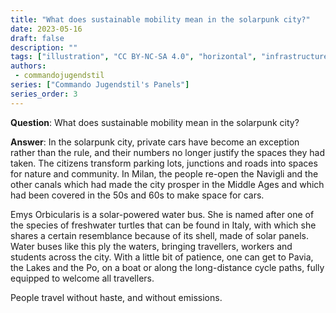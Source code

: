 ```yaml
---
title: "What does sustainable mobility mean in the solarpunk city?"
date: 2023-05-16
draft: false
description: ""
tags: ["illustration", "CC BY-NC-SA 4.0", "horizontal", "infrastructure", "transport"]
authors:
 - commandojugendstil
series: ["Commando Jugendstil's Panels"]
series_order: 3
---
```


**Question**: 
What does sustainable mobility mean in the solarpunk city?

**Answer**:
In the solarpunk city, private cars have become an exception rather than the rule, and their numbers no longer justify the spaces they had taken. The citizens transform parking lots, junctions and roads into spaces for nature and community. In Milan, the people re-open the Navigli and the other canals which had made the city prosper in the Middle Ages and which had been covered in the 50s and 60s to make space for cars.

Emys Orbicularis is a solar-powered water bus. She is named after one of the species of freshwater turtles that can be found in Italy, with which she shares a certain resemblance because of its shell, made of solar panels. Water buses like this ply the waters, bringing travellers, workers and students across the city. With a little bit of patience, one can get to Pavia, the Lakes and the Po, on a boat or along the long-distance cycle paths, fully equipped to welcome all travellers.

People travel without haste, and without emissions.